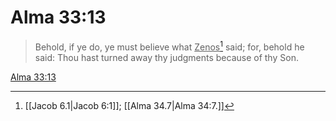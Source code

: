 # Alma 33:13

> Behold, if ye do, ye must believe what <u>Zenos</u>[^a] said; for, behold he said: Thou hast turned away thy judgments because of thy Son.

[Alma 33:13](https://www.churchofjesuschrist.org/study/scriptures/bofm/alma/33?lang=eng&id=p13#p13)


[^a]: [[Jacob 6.1|Jacob 6:1]]; [[Alma 34.7|Alma 34:7.]]
